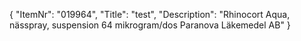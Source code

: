 {
  "ItemNr": "019964",
  "Title": "test",
  "Description": "Rhinocort Aqua, nässpray, suspension 64 mikrogram/dos Paranova Läkemedel AB"
}